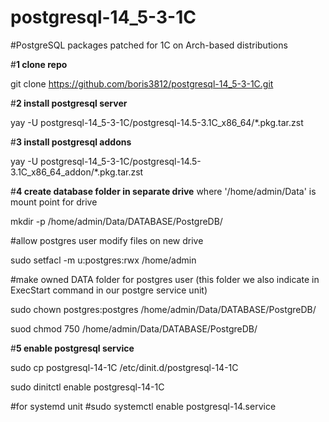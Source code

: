# postgresql-14_5-3-1C
#PostgreSQL packages patched for 1C on Arch-based distributions

#**1 clone repo**

git clone https://github.com/boris3812/postgresql-14_5-3-1C.git

#**2 install postgresql server**

yay -U postgresql-14_5-3-1C/postgresql-14.5-3.1C_x86_64/*.pkg.tar.zst

#**3 install postgresql addons**

yay -U postgresql-14_5-3-1C/postgresql-14.5-3.1C_x86_64_addon/*.pkg.tar.zst

#**4 create database folder in separate drive** where '/home/admin/Data' is mount point for drive

mkdir -p /home/admin/Data/DATABASE/PostgreDB/

#allow postgres user modify files on new drive

sudo setfacl -m u:postgres:rwx /home/admin

#make owned DATA folder for postgres user (this folder we also indicate in ExecStart command in our postgre service unit)

sudo chown postgres:postgres /home/admin/Data/DATABASE/PostgreDB/

suod chmod 750 /home/admin/Data/DATABASE/PostgreDB/

#**5 enable postgresql service**

sudo cp postgresql-14-1C /etc/dinit.d/postgresql-14-1C

sudo dinitctl enable postgresql-14-1C

#for systemd unit
#sudo systemctl enable postgresql-14.service

